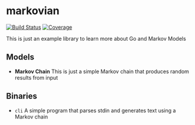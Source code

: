 # markovian

[![Build Status][travis-image]][travis-url] [![Coverage][coveralls-image]][coveralls-url]

This is just an example library to learn more about Go and Markov Models

## Models

- **Markov Chain** This is just a simple Markov chain that produces random results from input

## Binaries

- `cli` A simple program that parses stdin and generates text using a Markov chain

[travis-url]: http://travis-ci.org/pspeter3/markovian
[travis-image]: http://img.shields.io/travis/pspeter3/markovian/master.svg?style=flat-square

[coveralls-url]: https://coveralls.io/r/pspeter3/markovian
[coveralls-image]: https://img.shields.io/coveralls/pspeter3/markovian/master.svg?style=flat-square
